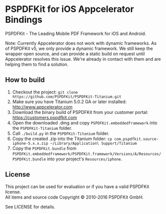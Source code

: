 PSPDFKit for iOS Appcelerator Bindings
======================================

PSPDFKit - The Leading Mobile PDF Framework for iOS and Android.

Note: Currently Appcelerator does not work with dynamic frameworks. As of PSPDFKit v5, we only provide a dynamic framework. We still keep the wrapper open source, and can provide a static build on request until Appcelerator resolves this issue. We're already in contact with them and are helping them to find a solution.

## How to build

1. Checkout the project: `git clone https://github.com/PSPDFKit/PSPDFKit-Titanium.git`
2. Make sure you have Titanium 5.0.2 GA or later installed: http://www.appcelerator.com
3. Download the binary build of PSPDFKit from your customer portal: https://customers.pspdfkit.com
4. Open the downloaded .dmg and copy `PSPDFKit.embeddedframework` into the `PSPDFKit-Titanium` folder.
5. Call `./build.py` in the `PSPDFKit-Titanium` folder.
6. Copy the created .zip into the Titanium folder: `cp com.pspdfkit.source-iphone-5.x.x.zip ~/Library/Application\ Support/Titanium`
7. Copy the `PSPDFKit.bundle` from `PSPDFKit.embeddedframework/PSPDFKit.framework/Versions/A/Resources/PSPDFKit.bundle` into your project's `Resources/iphone`.

## License

This project can be used for evaluation or if you have a valid PSPDFKit license.  
All items and source code Copyright © 2010-2016 PSPDFKit GmbH.

See LICENSE for details.